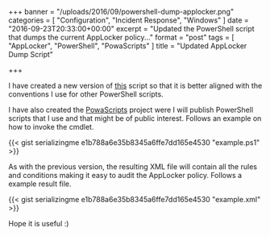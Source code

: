 +++
banner = "/uploads/2016/09/powershell-dump-applocker.png"
categories = [ "Configuration", "Incident Response", "Windows" ]
date = "2016-09-23T20:33:00+00:00"
excerpt = "Updated the PowerShell script that dumps the current AppLocker policy..."
format = "post"
tags = [ "AppLocker", "PowerShell", "PowaScripts" ]
title = "Updated AppLocker Dump Script"

+++

I have created a new version of [this][1] script so that it is better aligned with the conventions I use for other PowerShell scripts.

[1]: /2015/11/01/inspecting-applocker-policy/ "Older Version"

<!--more-->

I have also created the [PowaScripts][2] project were I will publish PowerShell scripts that I use and that might be of public interest. Follows an example on how to invoke the cmdlet.

{{< gist serializingme e1b788a6e35b8345a6ffe7dd165e4530 "example.ps1" >}}

As with the previous version, the resulting XML file will contain all the rules and conditions making it easy to audit the AppLocker policy. Follows a example result file.

{{< gist serializingme e1b788a6e35b8345a6ffe7dd165e4530 "example.xml" >}}

Hope it is useful :)

[2]: /project/powascripts/ "Project Page"
